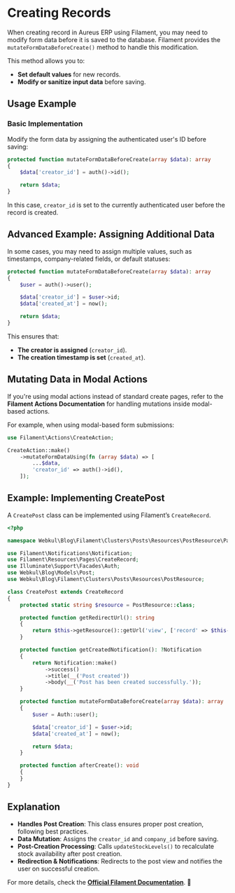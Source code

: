 # **Creating Records**

When creating record in Aureus ERP using Filament, you may need to modify form data before it is saved to the database. Filament provides the `mutateFormDataBeforeCreate()` method to handle this modification.

This method allows you to:

- **Set default values** for new records.
- **Modify or sanitize input data** before saving.

## **Usage Example**

### **Basic Implementation**

Modify the form data by assigning the authenticated user's ID before saving:

```php
protected function mutateFormDataBeforeCreate(array $data): array
{
    $data['creator_id'] = auth()->id();

    return $data;
}
```

In this case, `creator_id` is set to the currently authenticated user before the record is created.

## **Advanced Example: Assigning Additional Data**

In some cases, you may need to assign multiple values, such as timestamps, company-related fields, or default statuses:

```php
protected function mutateFormDataBeforeCreate(array $data): array
{
    $user = auth()->user();

    $data['creator_id'] = $user->id;
    $data['created_at'] = now();

    return $data;
}
```

This ensures that:

- **The creator is assigned** (`creator_id`).
- **The creation timestamp is set** (`created_at`).

## **Mutating Data in Modal Actions**

If you're using modal actions instead of standard create pages, refer to the **Filament Actions Documentation** for handling mutations inside modal-based actions.

For example, when using modal-based form submissions:

```php
use Filament\Actions\CreateAction;

CreateAction::make()
    ->mutateFormDataUsing(fn (array $data) => [
        ...$data,
        'creator_id' => auth()->id(),
    ]);
```

## **Example: Implementing CreatePost**

A `CreatePost` class can be implemented using Filament’s `CreateRecord`.

```php
<?php

namespace Webkul\Blog\Filament\Clusters\Posts\Resources\PostResource\Pages;

use Filament\Notifications\Notification;
use Filament\Resources\Pages\CreateRecord;
use Illuminate\Support\Facades\Auth;
use Webkul\Blog\Models\Post;
use Webkul\Blog\Filament\Clusters\Posts\Resources\PostResource;

class CreatePost extends CreateRecord
{
    protected static string $resource = PostResource::class;

    protected function getRedirectUrl(): string
    {
        return $this->getResource()::getUrl('view', ['record' => $this->getRecord()]);
    }

    protected function getCreatedNotification(): ?Notification
    {
        return Notification::make()
            ->success()
            ->title(__('Post created'))
            ->body(__('Post has been created successfully.'));
    }

    protected function mutateFormDataBeforeCreate(array $data): array
    {
        $user = Auth::user();

        $data['creator_id'] = $user->id;
        $data['created_at'] = now();

        return $data;
    }

    protected function afterCreate(): void
    {
    }
}
```

## **Explanation**

- **Handles Post Creation**: This class ensures proper post creation, following best practices.
- **Data Mutation**: Assigns the `creator_id` and `company_id` before saving.
- **Post-Creation Processing**: Calls `updateStockLevels()` to recalculate stock availability after post creation.
- **Redirection & Notifications**: Redirects to the post view and notifies the user on successful creation.

For more details, check the **[Official Filament Documentation](https://filamentphp.com/docs/3.x/panels/resources/creating-records)**. 🚀

